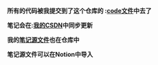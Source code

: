 **所有的代码被我提交到了这个仓库的 :[code文件](https://gitee.com/Xiao____liu/learning---c-language/tree/master/code)中去了**

**笔记会在:[我的CSDN](https://gitee.com/Xiao____liu/learning---c-language/tree/master/code)中同步更新**

 **我的[笔记源文件](https://gitee.com/Xiao____liu/learning---c-language/blob/master/%E7%AC%94%E8%AE%B0.md)也在仓库中**

 **笔记源文件可以在Notion中导入** 